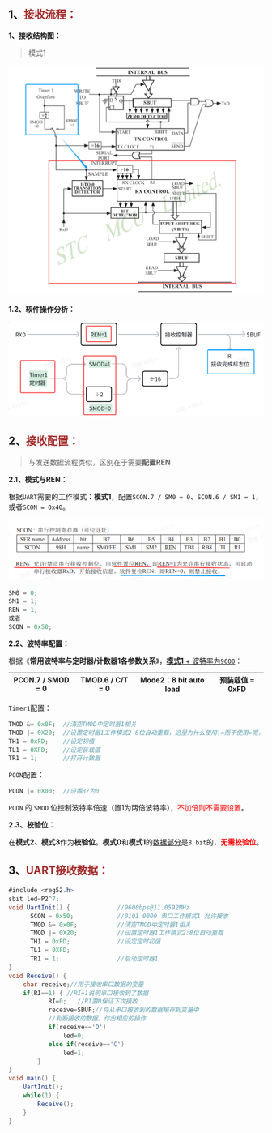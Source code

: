 ## 1、<span style="color:brown">接收流程：</span>

**1、接收结构图：**

> 模式1

<img src="https://raw.githubusercontent.com/root-bine/image/main/Typora-image/UART21.png" alt="image-20251010130211582" style="zoom:50%;" />

**1.2、软件操作分析：**

<img src="https://raw.githubusercontent.com/root-bine/image/main/Typora-image/UART22.png" alt="image-20251010130300961" style="zoom:67%;" />



## 2、<span style="color:brown">接收配置：</span>

> 与发送数据流程类似，区别在于需要**配置REN** 

**2.1、模式与REN：**

根据`UART`需要的工作模式：**模式1**，配置`SCON.7 / SM0 = 0`、`SCON.6 / SM1 = 1`，或者`SCON = 0x40`。

<img src="https://raw.githubusercontent.com/root-bine/image/main/Typora-image/UART23.png" alt="image-20251010133153725" style="zoom:67%;" />

```c
SM0 = 0;
SM1 = 1;
REN = 1;
或者
SCON = 0x50;
```

**2.2、波特率配置：**

根据《**常用波特率与定时器/计数器1各参数关系**》，<u>**模式1** + 波特率为`9600`</u>：

| PCON.7 / SMOD = 0 | TMOD.6 / C/T = 0 | Mode2：8 bit auto load | 预装载值 = 0xFD |
| ----------------- | ---------------- | ---------------------- | --------------- |

`Timer1`配置：

```c
TMOD &= 0x0F;  //清空TMOD中定时器1相关
TMOD |= 0X20;  //设置定时器1工作模式2 8位自动重载，这里为什么使用|=而不使用=呢，为了避免清除定时器0配置
TH1 = 0xFD;    //设定初值
TL1 = 0XFD;    //设定装载值 
TR1 = 1;       //打开计数器
```

`PCON`配置：

```c
PCON |= 0X00;  //设置B7为0
```

`PCON` 的 `SMOD` 位控制波特率倍速（置1为两倍波特率），<span style="color:red">不加倍则不需要设置</span>。

**2.3、校验位：**

在**模式2、模式3**作为**校验位**。**模式0**和**模式1**的<u>数据部分</u>是`8 bit`的，<span style="color:red">**无需校验位**</span>。



## 3、<span style="color:brown">UART接收数据：</span>

```Java
#include <reg52.h>
sbit led=P2^7;
void UartInit() {             //9600bps@11.0592MHz
      SCON = 0x50;            //0101 0000 串口工作模式1 允许接收
      TMOD &= 0x0F;           //清空TMOD中定时器1相关
      TMOD |= 0X20;           //设置定时器1工作模式2:8位自动重载
      TH1 = 0xFD;             //设定定时初值
      TL1 = 0XFD;
      TR1 = 1;                //启动定时器1
}
void Receive() {
    char receive;//用于接收串口数据的变量
    if(RI==1) { //RI=1说明串口接收到了数据
           RI=0;   //RI置0保证下次接收
           receive=SBUF;//将从串口接收到的数据报存到变量中
           //判断接收的数据，作出相应的操作
           if(receive=='O')
               led=0;
           else if(receive=='C')
               led=1;        
        }
}
void main() {
    UartInit();
    while(1) {
        Receive();
    }
}
```
